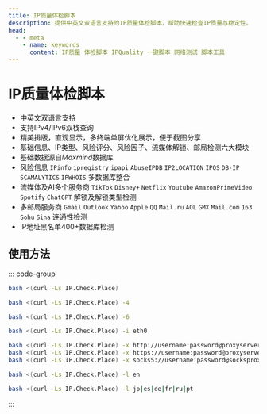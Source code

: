 ```yaml
---
title: IP质量体检脚本
description: 提供中英文双语言支持的IP质量体检脚本，帮助快速检查IP质量与稳定性。
head:
  - - meta
    - name: keywords
      content: IP质量 体检脚本 IPQuality 一键脚本 网络测试 脚本工具
---
```


# IP质量体检脚本

- 中英文双语言支持
- 支持IPv4/IPv6双栈查询
- 精美排版，直观显示，多终端单屏优化展示，便于截图分享
- 基础信息、IP类型、风险评分、风险因子、流媒体解锁、邮局检测六大模块
- 基础数据源自*Maxmind*数据库
- 风险信息 `IPinfo` `ipregistry` `ipapi` `AbuseIPDB` `IP2LOCATION` `IPQS` `DB-IP` `SCAMALYTICS` `IPWHOIS` 多数据库整合
- 流媒体及AI多个服务商 `TikTok` `Disney+` `Netflix` `Youtube` `AmazonPrimeVideo` `Spotify` `ChatGPT` 解锁及解锁类型检测
- 多邮局服务商 `Gmail` `Outlook` `Yahoo` `Apple` `QQ` `Mail.ru` `AOL` `GMX` `Mail.com` `163` `Sohu` `Sina` 连通性检测
- IP地址黑名单400+数据库检测

## 使用方法

::: code-group

```bash [默认双栈检测]
bash <(curl -Ls IP.Check.Place)
```

```bash [只检测IPv4结果]
bash <(curl -Ls IP.Check.Place) -4
```

```bash [只检测IPv6结果]
bash <(curl -Ls IP.Check.Place) -6
```

```bash [指定检测网卡]
bash <(curl -Ls IP.Check.Place) -i eth0
```

```bash [指定代理服务器]
bash <(curl -Ls IP.Check.Place) -x http://username:password@proxyserver:port
bash <(curl -Ls IP.Check.Place) -x https://username:password@proxyserver:port
bash <(curl -Ls IP.Check.Place) -x socks5://username:password@socksproxy:port
```

```bash [选择脚本语言为英文]
bash <(curl -Ls IP.Check.Place) -l en
```

```bash [基础信息多语言支持]
bash <(curl -Ls IP.Check.Place) -l jp|es|de|fr|ru|pt
```

:::
